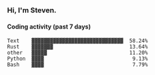 ### Hi, I'm Steven.

#### Coding activity (past 7 days)
```
Text    ▓▓▓▓▓▓▓▓▓▓▓▓▓▓▓▓▓▓▓▓▓▓▓▓▓▓▓▓▓▓  58.24%
Rust    ▓▓▓▓▓▓▓                         13.64%
other   ▓▓▓▓▓                           11.20%
Python  ▓▓▓▓                             9.13%
Bash    ▓▓▓▓                             7.79%
```

